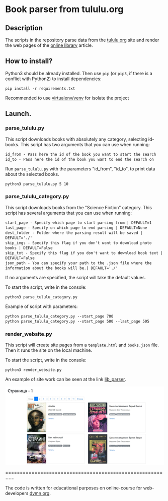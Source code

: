# Book parser from tululu.org

## Description

The scripts in the repository parse data from the [tululu.org](https://tululu.org/) site and render the web pages of the [online library](https://vnetraffiqua.github.io/lib_parser/pages/index1.html) article.

## How to install?

Python3 should be already installed. 
Then use `pip` (or `pip3`, if there is a conflict with Python2) to install dependencies:

```commandline
pip install -r requirements.txt
```

Recommended to use [virtualenv/venv](https://docs.python.org/3/library/venv.html) for isolate the project

## Launch.
### parse_tululu.py

This script downloads books with absolutely any category, selecting id-books. This script has two arguments that you can use when running:
```commandline
id_from - Pass here the id of the book you want to start the search
id_to - Pass here the id of the book you want to end the search on
```
Run `parse_tululu.py` with the parameters "id_from", "id_to", to print data about the selected books.
```commandline
python3 parse_tululu.py 5 10
```

### parse_tululu_category.py

This script downloads books from the "Science Fiction" category. This script has several arguments that you can use when running:

```commandline
start_page - Specify which page to start parsing from | DEFAULT=1
last_page - Specify on which page to end parsing | DEFAULT=None
dest_folder - Folder where the parsing result will be saved | DEFAULT='./'
skip_imgs - Specify this flag if you don't want to download photo books | DEFAULT=False
skip_txt - Specify this flag if you don't want to download book text | DEFAULT=False
json_path - You can specify your path to the .json file where the information about the books will be.| DEFAULT='./'
```
If no arguments are specified, the script will take the default values.

To start the script, write in the console:
```commandline
python3 parse_tululu_category.py
```

Example of script with parameters:
```commandline
python parse_tululu_category.py --start_page 700
python parse_tululu_category.py --start_page 500 --last_page 505

```

### render_website.py 

This script will create site pages from a `template.html` and  `books.json` file.
Then it runs the site on the local machine.

To start the script, write in the console:
```commandline
python3 render_website.py
```
An example of site work can be seen at the link [lib_parser](https://vnetraffiqua.github.io/lib_parser/pages/index1.html).

![](screen.jpg)

=========================================================

The code is written for educational purposes on online-course for web-developers [dvmn.org](https://dvmn.org).